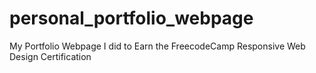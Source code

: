 # personal_portfolio_webpage
My Portfolio Webpage I did to Earn the FreecodeCamp Responsive Web Design  Certification
